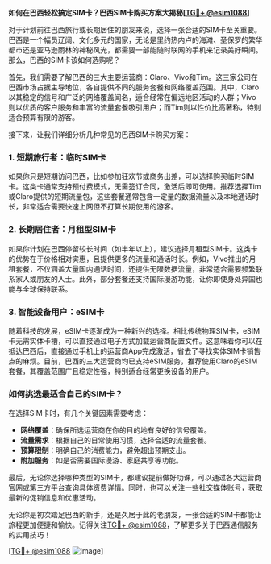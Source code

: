 **如何在巴西轻松搞定SIM卡？巴西SIM卡购买方案大揭秘[[TG💪+ @esim1088](https://t.me/s/esim1088)]**

对于计划前往巴西旅行或长期居住的朋友来说，选择一张合适的SIM卡至关重要。巴西是一个幅员辽阔、文化多元的国家，无论是里约热内卢的海滩、圣保罗的繁华都市还是亚马逊雨林的神秘风光，都需要一部能随时联网的手机来记录美好瞬间。那么，巴西的SIM卡该如何选购呢？

首先，我们需要了解巴西的三大主要运营商：Claro、Vivo和Tim。这三家公司在巴西市场占据主导地位，各自提供不同的服务套餐和网络覆盖范围。其中，Claro以其稳定的信号和广泛的网络覆盖闻名，适合经常在偏远地区活动的人群；Vivo则以优质的客户服务和丰富的流量套餐吸引用户；而Tim则以性价比高著称，特别适合预算有限的游客。

接下来，让我们详细分析几种常见的巴西SIM卡购买方案：

### 1. **短期旅行者：临时SIM卡**
如果你只是短期访问巴西，比如参加狂欢节或商务出差，可以选择购买临时SIM卡。这类卡通常支持预付费模式，无需签订合同，激活后即可使用。推荐选择Tim或Claro提供的短期流量包，这些套餐通常包含一定量的数据流量以及本地通话时长，非常适合需要快速上网但不打算长期使用的游客。

### 2. **长期居住者：月租型SIM卡**
如果你计划在巴西停留较长时间（如半年以上），建议选择月租型SIM卡。这类卡的优势在于价格相对实惠，且提供更多的流量和通话时长。例如，Vivo推出的月租套餐，不仅涵盖大量国内通话时间，还提供无限数据流量，非常适合需要频繁联系家人或朋友的人士。此外，部分套餐还支持国际漫游功能，让你即使身处异国也能与全球保持联系。

### 3. **智能设备用户：eSIM卡**
随着科技的发展，eSIM卡逐渐成为一种新兴的选择。相比传统物理SIM卡，eSIM卡无需实体卡槽，可以直接通过电子方式加载运营商配置文件。这意味着你可以在抵达巴西后，直接通过手机上的运营商App完成激活，省去了寻找实体SIM卡销售点的麻烦。目前，巴西的三大运营商均已支持eSIM服务，推荐使用Claro的eSIM套餐，其覆盖范围广且稳定性强，特别适合经常更换设备的用户。

### 如何挑选最适合自己的SIM卡？
在选择SIM卡时，有几个关键因素需要考虑：
- **网络覆盖**：确保所选运营商在你的目的地有良好的信号覆盖。
- **流量需求**：根据自己的日常使用习惯，选择合适的流量套餐。
- **预算限制**：明确自己的消费能力，避免超出预期支出。
- **附加服务**：如是否需要国际漫游、家庭共享等功能。

最后，无论你选择哪种类型的SIM卡，都建议提前做好功课，可以通过各大运营商官网或第三方平台查询具体资费详情。同时，也可以关注一些社交媒体账号，获取最新的促销信息和优惠活动。

无论你是初次踏足巴西的新手，还是久居于此的老朋友，一张合适的SIM卡都能让旅程更加便捷和愉快。记得关注[TG💪+ @esim1088](https://t.me/s/esim1088)，了解更多关于巴西通信服务的实用技巧！

[[TG💪+ @esim1088](https://t.me/s/esim1088) ![Image](https://i.postimg.cc/4NQfJmqS/Snipaste-2025-05-13-00-14-12.png)]
